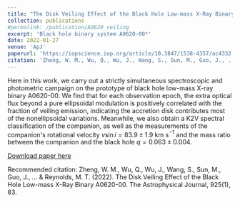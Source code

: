 ```yaml
---
title: "The Disk Veiling Effect of the Black Hole Low-mass X-Ray Binary A0620-00*"
collection: publications
#permalink: /publication/A0620_veiling
excerpt: 'Black hole binary system A0620-00*'
date: 2022-01-27
venue: 'ApJ'
paperurl: 'https://iopscience.iop.org/article/10.3847/1538-4357/ac4332'
citation: 'Zheng, W. M., Wu, Q., Wu, J., Wang, S., Sun, M., Guo, J., ... & Reynolds, M. T. (2022). The Disk Veiling Effect of the Black Hole Low-mass X-Ray Binary A0620-00. The Astrophysical Journal, 925(1), 83.'
---
```

Here in this work, we carry out a strictly simultaneous spectroscopic and photometric campaign on the prototype of black hole low-mass X-ray binary A0620-00. We find that for each observation epoch, the extra optical flux beyond a pure ellipsoidal modulation is positively correlated with the fraction of veiling emission, indicating the accretion disk contributes most of the nonellipsoidal variations. Meanwhile, we also obtain a K2V spectral classification of the companion, as well as the measurements of the companion's rotational velocity $v\sin i = 83.9\pm 1.9$ km s$^{-1}$ and the mass ratio between the companion and the black hole $q = 0.063 ± 0.004$.

[Download paper here](https://iopscience.iop.org/article/10.3847/1538-4357/ac4332)

Recommended citation: Zheng, W. M., Wu, Q., Wu, J., Wang, S., Sun, M., Guo, J., ... & Reynolds, M. T. (2022). The Disk Veiling Effect of the Black Hole Low-mass X-Ray Binary A0620-00. The Astrophysical Journal, 925(1), 83.
